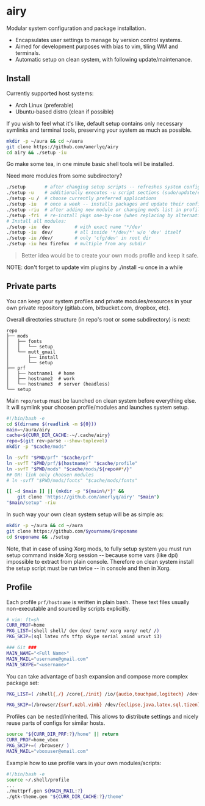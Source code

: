 airy
=====

Modular system configuration and package installation.
  * Encapsulates user settings to manage by version control systems.
  * Aimed for development purposes with bias to vim, tiling WM and terminals.
  * Automatic setup on clean system, with following update/maintenance.


## Install ##

Currently supported host systems:
  * Arch Linux (preferable)
  * Ubuntu-based distro (clean if possible)

If you wish to feel what it's like, default setup contains only necessary
symlinks and terminal tools, preserving your system as much as possible.
```bash
mkdir -p ~/aura && cd ~/aura
git clone https://github.com/amerlyq/airy
cd airy && ./setup -iu
```
Go make some tea, in one minute basic shell tools will be installed.

Need more modules from some subdirectory?
```bash
./setup       # after changing setup scripts -- refreshes system configuration
./setup -u    # additionally executes -u script sections (sudo/update/etc)
./setup -u /  # choose currently preferred applications
./setup -iu   # once a week -- installs packages and update their configs
./setup -riu  # after adding new module or changing mods list in profile
./setup -fri  # re-install pkgs one-by-one (when replacing by alternatives)
# Install all modules:
./setup -iu  dev         # with exact name '*/dev'
./setup -iu  dev/        # all inside '*/dev/*' w/o 'dev' itself
./setup -iu /dev/        # only 'cfg/dev' in root dir
./setup -iu hex firefox  # multiple from any subdir
```
> Better idea would be to create your own mods profile and keep it safe.

NOTE: don't forget to update vim plugins by ./install -u once in a while

## Private parts ##

You can keep your system profiles and private modules/resources in your own
private repository (gitlab.com, bitbucket.com, dropbox, etc).

Overall directories structure (in repo's root or some subdirectory) is next:
```
repo
├── mods
│   ├── fonts
│   │   └── setup
│   └── mutt_gmail
│       ├── install
│       └── setup
├── prf
│   ├── hostname1  # home
│   ├── hostname2  # work
│   └── hostname3  # server (headless)
└── setup
```

Main `repo/setup` must be launched on clean system before everything else.
It will symlink your choosen profile/modules and launches system setup.
```bash
#!/bin/bash -e
cd $(dirname $(readlink -m ${0}))
main=~/aura/airy
cache=${CURR_DIR_CACHE:-~/.cache/airy}
repo=$(git rev-parse --show-toplevel)
mkdir -p "$cache/mods"

ln -svfT "$PWD/prf" "$cache/prf"
ln -svfT "$PWD/prf/$(hostname)" "$cache/profile"
ln -svfT "$PWD/mods" "$cache/mods/${repo##*/}"
## OR: link only choosen modules
# ln -svfT "$PWD/mods/fonts" "$cache/mods/fonts"

[[ -d $main ]] || (mkdir -p "${main%/*}" &&
    git clone 'https://github.com/amerlyq/airy' "$main")
"$main/setup" -riu
```

In such way your own clean system setup will be as simple as:
```bash
mkdir -p ~/aura && cd ~/aura
git clone https://github.com/$yourname/$reponame
cd $reponame && ./setup
```
Note, that in case of using Xorg mods, to fully setup system you must run
setup command inside Xorg session -- because some vars (like dpi)
impossible to extract from plain console. Therefore on clean system install
the setup script must be run twice -- in console and then in Xorg.


## Profile ##

Each profile `prf/hostname` is written in plain bash.
These text files usually non-executable and sourced by scripts explicitly.
```bash
# vim: ft=sh
CURR_PROF=home
PKG_LIST=(shell shell/ dev dev/ term/ xorg xorg/ net/ /)
PKG_SKIP=(sql latex nfs tftp skype serial xmind urxvt i3)

### Git ###
MAIN_NAME="<Full Name>"
MAIN_MAIL="username@gmail.com"
MAIN_SKYPE="<username>"
```

You can take advantage of bash expansion and compose more complex package set:
```bash
PKG_LIST=( /shell{,/} /core{,/init} /io/{audio,touchpad,logitech} /dev{,/{python,ruby,etc,git,hg}} /{term,re,xorg,net,media,browsers}{,/} /game / )

PKG_SKIP=(/browser/{surf,uzbl,vimb} /dev/{eclipse,java,latex,sql,tizen} /io/{jtag,serial} /media/{skype,xmind} /net/{nfs,synergy,tftp} /term/urxvt /xorg/i3)
```

Profiles can be nested/inherited.
This allows to distribute settings and nicely reuse parts of configs for similar hosts.
```bash
source "${CURR_DIR_PRF:?}/home" || return
CURR_PROF=home_vbox
PKG_SKIP+=( /browser/ )
MAIN_MAIL="vboxuser@email.com"
```

Example how to use profile vars in your own modules/scripts:
```bash
#!/bin/bash -e
source ~/.shell/profile
...
./muttprf.gen ${MAIN_MAIL:?}
./gtk-theme.gen "${CURR_DIR_CACHE:?}/theme"
```
